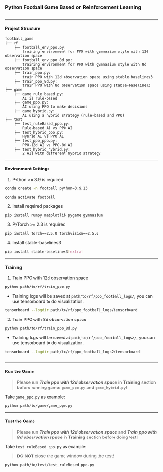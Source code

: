 ### Python Football Game Based on Reinforcement Learning

<div align="center">
  <img src="">
</div>

___
#### Project Structure
```text
football_game
├── rf 
    ├── football_env_ppo.py:  
        training environment for PPO with gymnasium style with 12d observation space
    ├── football_env_ppo_8d.py:  
        training environment for PPO with gymnasium style with 8d observation space
    ├── train_ppo.py: 
        train PPO with 12d observation space using stable-baselines3 
    ├── train_ppo_8d.py: 
        train PPO with 8d observation space using stable-baselines3
├── game
    ├── game_rule_based.py: 
        AI is rule-based
    ├── game_ppo.py: 
        AI using PPO to make decisions
    ├── game_hybrid.py: 
        AI using a hybrid strategy (rule-based and PPO)
├── test
    ├── test_ruleBased_ppo.py:
        Rule-based AI vs PPO AI
    ├── test_hybrid_ppo.py:
        Hybrid AI vs PPO AI
    ├── test_ppo_ppo.py:
        PPO-12d AI vs PPO-8d AI
    ├── test_hybrid_hybrid.py:
        2 AIs with different hybrid strategy
```
___

#### Environment Settings
1. Python >= 3.9 is required
```bash
conda create -n football python=3.9.13
```
```bash
conda activate football
```
2. Install required packages
```bash
pip install numpy matplotlib pygame gymnasium
```
3. PyTorch >= 2.3 is required
```bash
pip install torch==2.5.0 torchvision==2.5.0
```
4. Install stable-baselines3
```bash
pip install stable-baselines3[extra]
```
___

#### Training

1. Train PPO with 12d observation space
```bash
python path/to/rf/train_ppo.py
```
- Training logs will be saved at `path/to/rf/ppo_football_logs/`, you can use tensorboard to do visualization.
```bash
tensorboard --logdir path/to/rf/ppo_football_logs/tensorboard
```

2. Train PPO with 8d observation space
```bash
python path/to/rf/train_ppo_8d.py
```
- Training logs will be saved at `path/to/rf/ppo_football_logs2/`, you can use tensorboard to do visualization.
```bash
tensorboard --logdir path/to/rf/ppo_football_logs2/tensorboard
```

<div align="center">
  <img src="">
</div>

___

#### Run the Game
> Please run ***Train ppo with 12d observation space*** in **Training** section before running game: `game_ppo.py` and `game_hybrid.py`! 

Take `game_ppo.py` as example:
```bash
python path/to/game/game_ppo.py
```
___

#### Test the Game
> Please run ***Train ppo with 12d observation space*** and ***Train ppo with 8d observation space*** in **Training** section before doing test!

Take `test_ruleBesed_ppo.py` as example:
> **DO NOT** close the game window during the test!
```bash
python path/to/test/test_ruleBesed_ppo.py
```

